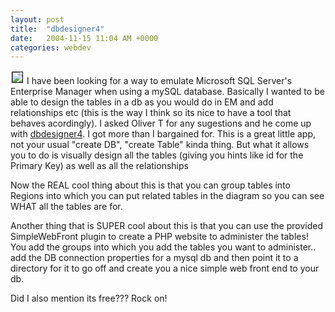 ```yaml
---
layout: post
title:  "dbdesigner4"
date:   2004-11-15 11:04 AM +0000
categories: webdev
---
```

<a href="http://photos1.blogger.com/img/21/1061/640/DBDesigner%204.jpg"><img style="BORDER-RIGHT: #000000 1px solid; BORDER-TOP: #000000 1px solid; MARGIN: 2px; BORDER-LEFT: #000000 1px solid; BORDER-BOTTOM: #000000 1px solid" src="http://photos1.blogger.com/img/21/1061/320/DBDesigner%204.jpg" border="0" /></a>
I have been looking for a way to emulate Microsoft SQL Server's Enterprise Manager when using a mySQL database. Basically I wanted to be able to design the tables in a db as you would do in EM and add relationships etc (this is the way I think so its nice to have a tool that behaves acordingly).
I asked Oliver T for any sugestions and he come up with <a href="http://www.fabforce.net/dbdesigner4/">dbdesigner4</a>. I got more than I bargained for. This is a great little app, not your usual "create DB", "create Table" kinda thing. But what it allows you to do is visually design all the tables (giving you hints like id<tablename> for the Primary Key) as well as all the relationships

Now the REAL cool thing about this is that you can group tables into Regions into which you can put related tables in the diagram so you can see WHAT all the tables are for.

Another thing that is SUPER cool about this is that you can use the provided SimpleWebFront plugin to create a PHP website to administer the tables! You add the groups into which you add the tables you want to administer.. add the DB connection properties for a mysql db and then point it to a directory for it to go off and create you a nice simple web front end to your db.

Did I also mention its free??? Rock on!